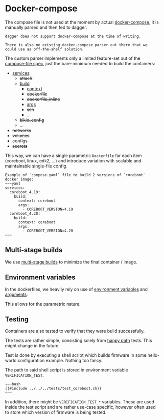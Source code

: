 # Docker-compose

The compose file is not used at the moment by actual [docker-compose](https://docs.docker.com/compose/), it is manually parsed and then fed to dagger.

```admonish info
dagger does not support docker-compose at the time of writing.

There is also no existing docker-compose parser out there that we could use as off-the-shelf solution.
```

The custom parser implements only a limited feature-set out of the [compose-file spec](https://docs.docker.com/compose/compose-file/), just the bare-minimum needed to build the containers:
- [services](https://docs.docker.com/compose/compose-file/05-services/)
    - ~~attach~~
    - [build](https://docs.docker.com/compose/compose-file/build/)
        - [context](https://docs.docker.com/compose/compose-file/build/#context)
        - ~~dockerfile~~
        - ~~dockerfile_inline~~
        - [args](https://docs.docker.com/compose/compose-file/build/#args)
        - ~~ssh~~
        - ...
    - ~~blkio_config~~
    - ...
- ~~networks~~
- ~~volumes~~
- ~~configs~~
- ~~secrets~~

This way, we can have a single parametric `Dockerfile` for each item (coreboot, linux, edk2, ...) and introduce variation with scalable and maintainable single-file config.

```admonish example
Example of `compose.yaml` file to build 2 versions of `coreboot` docker image:
~~~yaml
services:
  coreboot_4.19:
    build:
      context: coreboot
      args:
        - COREBOOT_VERSION=4.19
  coreboot_4.20:
    build:
      context: coreboot
      args:
        - COREBOOT_VERSION=4.20
~~~
```



## Multi-stage builds

We use [multi-stage builds](https://docs.docker.com/build/building/multi-stage/) to minimize the final container / image.


## Environment variables

In the dockerfiles, we heavily rely on use of [environment variables](https://docs.docker.com/engine/reference/builder/#env) and [arguments](https://docs.docker.com/engine/reference/builder/#arg).

This allows for the parametric nature.


## Testing

Containers are also tested to verify that they were build successfully.

The tests are rather simple, consisting solely from [happy path](https://en.wikipedia.org/wiki/Happy_path) tests. This might change in the future.

Test is done by executing a shell script which builds firmware in some hello-world configuration example. Nothing too fancy.

The path to said shell script is stored in environment variable `VERIFICATION_TEST`.

```admonish example collapsible=true title="Example of coreboot test"
~~~bash
{{#include ../../../tests/test_coreboot.sh}}
~~~
```

In addition, there might be `VERIFICATION_TEST_*` variables. These are used inside the test script and are rather use-case specific, however often used to store which version of firmware is being tested.

